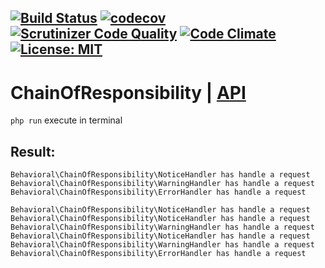 [![Build Status](https://travis-ci.org/Jagepard/PhpDesignPatterns-ChainOfResponsibility.svg?branch=master)](https://travis-ci.org/Jagepard/PhpDesignPatterns-ChainOfResponsibility)
[![codecov](https://codecov.io/gh/Jagepard/PhpDesignPatterns-ChainOfResponsibility/branch/master/graph/badge.svg)](https://codecov.io/gh/Jagepard/PhpDesignPatterns-ChainOfResponsibility)
[![Scrutinizer Code Quality](https://scrutinizer-ci.com/g/Jagepard/PhpDesignPatterns-ChainOfResponsibility/badges/quality-score.png?b=master)](https://scrutinizer-ci.com/g/Jagepard/PhpDesignPatterns-ChainOfResponsibility/?branch=master)
[![Code Climate](https://codeclimate.com/github/Jagepard/PhpDesignPatterns-ChainOfResponsibility/badges/gpa.svg)](https://codeclimate.com/github/Jagepard/PhpDesignPatterns-ChainOfResponsibility)
[![License: MIT](https://img.shields.io/badge/license-MIT-498e7f.svg)](https://mit-license.org/)
-----

# ChainOfResponsibility | [API](https://github.com/Jagepard/PhpDesignPatterns-ChainOfResponsibility/blob/master/api.md)
```php run``` execute in terminal

## Result:
```
Behavioral\ChainOfResponsibility\NoticeHandler has handle a request
Behavioral\ChainOfResponsibility\WarningHandler has handle a request
Behavioral\ChainOfResponsibility\ErrorHandler has handle a request

Behavioral\ChainOfResponsibility\NoticeHandler has handle a request
Behavioral\ChainOfResponsibility\NoticeHandler has handle a request
Behavioral\ChainOfResponsibility\WarningHandler has handle a request
Behavioral\ChainOfResponsibility\NoticeHandler has handle a request
Behavioral\ChainOfResponsibility\WarningHandler has handle a request
Behavioral\ChainOfResponsibility\ErrorHandler has handle a request
```
